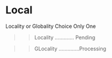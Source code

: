 # Local
Locality or Globality
Choice Only One 

>>Locality 
............. Pending





>>GLocality 
..............Processing